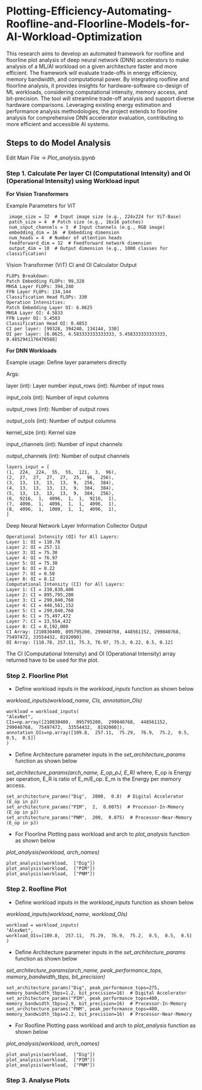 
# Plotting-Efficiency-Automating-Roofline-and-Floorline-Models-for-AI-Workload-Optimization

This research aims to develop an automated framework for roofline and floorline plot analysis of deep neural network (DNN) accelerators to make analysis of a ML/AI workload on a given architecture faster and more efficient. The framework will evaluate trade-offs in energy efficiency, memory bandwidth, and computational power. By integrating roofline and floorline analysis, it provides insights for hardware-software co-design of ML workloads, considering computational intensity, memory access, and bit-precision. The tool will streamline trade-off analysis and support diverse hardware comparisons. Leveraging existing energy estimation and performance analysis methodologies, the project extends to floorline analysis for comprehensive DNN accelerator evaluation, contributing to more efficient and accessible AI systems.

## Steps to do Model Analysis

Edit Main File -> *Plot_analysis.ipynb*

### Step 1. Calculate Per layer CI (Computational Intensity) and OI (Operational Intensity) using  Workload input

**For Vision Transformers**

Example Parameters for ViT

	 image_size = 32  # Input image size (e.g., 224x224 for ViT-Base)
	 patch_size = 4  # Patch size (e.g., 16x16 patches)
	 num_input_channels = 3  # Input channels (e.g., RGB image)
     embedding_dim = 16  # Embedding dimension
     num_heads = 4  # Number of attention heads
     feedforward_dim = 32  # Feedforward network dimension
     output_dim = 10  # Output dimension (e.g., 1000 classes for classification)

Vision Transformer (ViT) CI and OI Calculator Output
	 
	FLOPs Breakdown: 
	Patch Embedding FLOPs: 99,328 
	MHSA Layer FLOPs: 394,240 
	FFN Layer FLOPs: 134,144 
	Classification Head FLOPs: 330 
	Operation Intensities: 
	Patch Embedding Layer OI: 6.0625 
	MHSA Layer OI: 4.5833 
	FFN Layer OI: 5.4583 
	Classification Head OI: 0.4853 
	CI per layer: [99328, 394240, 134144, 330] 
	OI per layer: [6.0625, 4.583333333333333, 5.458333333333333, 0.4852941176470588]
	
**For DNN Workloads**

Example usage: Define layer parameters directly

Args:

layer (int): Layer number
input_rows (int): Number of input rows

input_cols (int): Number of input columns

output_rows (int): Number of output rows

output_cols (int): Number of output columns

kernel_size (int): Kernel size

input_channels (int): Number of input channels

output_channels (int): Number of output channels

	layers_input = [
	(1,  224,  224,  55,  55,  121,  3,  96),
	(2,  27,  27,  27,  27,  25,  96,  256),
	(3,  13,  13,  13,  13,  9,  256,  384),
	(4,  13,  13,  13,  13,  9,  384,  384),
	(5,  13,  13,  13,  13,  9,  384,  256),
	(6,  9216,  1,  4096,  1,  1,  9216,  1),
	(7,  4096,  1,  4096,  1,  1,  4096,  1),
	(8,  4096,  1,  1000,  1,  1,  4096,  1),
	]

Deep Neural Network Layer Information Collector Output

	Operational Intensity (OI) for All Layers: 
	Layer 1: OI = 110.78 
	Layer 2: OI = 257.11 
	Layer 3: OI = 75.30 
	Layer 4: OI = 76.97 
	Layer 5: OI = 75.30 
	Layer 6: OI = 0.22 
	Layer 7: OI = 0.50 
	Layer 8: OI = 0.12 
	Computational Intensity (CI) for All Layers: 
	Layer 1: CI = 210,830,400 
	Layer 2: CI = 895,795,200 
	Layer 3: CI = 299,040,768 
	Layer 4: CI = 448,561,152 
	Layer 5: CI = 299,040,768 
	Layer 6: CI = 75,497,472 
	Layer 7: CI = 33,554,432 
	Layer 8: CI = 8,192,000 
	CI Array: [210830400, 895795200, 299040768, 448561152, 299040768, 75497472, 33554432, 8192000] 
	OI Array: [110.78, 257.11, 75.3, 76.97, 75.3, 0.22, 0.5, 0.12]

The CI (Computational Intensity) and OI (Operational Intensity) array returned have to be used for the plot.

### Step 2. Floorline Plot

 - Define workload inputs in the *workload_inputs* function as shown below

*workload_inputs(workload_name, CIs, annotation_OIs)*

	workload = workload_inputs(
	"AlexNet",
	CIs=np.array([210830400,  895795200,  299040768,  448561152,  299040768,  75497472,  33554432,  8192000]),
	annotation_OIs=np.array([109.8,  257.11,  75.29,  76.9,  75.2,  0.5,  0.5,  0.5])
	)

 - Define Architecture parameter inputs in the *set_architecture_params*   function as shown below

*set_architecture_params(arch_name, E_op_pJ, E_R)*
where, E_op is Energy per operation, E_R is ratio of E_m/E_op.
E_m is the Energy per memory access.

	set_architecture_params("Dig",  2000,  0.8)  # Digital Accelerator (E_op in pJ)
	set_architecture_params("PIM",  2,  0.0075)  # Processor-In-Memory (E_op in pJ)
	set_architecture_params("PNM",  200,  0.075)  # Processor-Near-Memory (E_op in pJ)

 - For Floorline Plotting pass workload and arch to *plot_analysis*
   function as shown below

*plot_analysis(workload, arch_names)*

	plot_analysis(workload,  ["Dig"])
	plot_analysis(workload,  ["PIM"])
	plot_analysis(workload,  ["PNM"])

### Step 2. Roofline Plot

 - Define workload inputs in the *workload_inputs* function as shown below

*workload_inputs(workload_name, workload_OIs)*

	workload = workload_inputs(
	"AlexNet",
	workload_OIs=[109.8,  257.11,  75.29,  76.9,  75.2,  0.5,  0.5,  0.5]
	)
	

 - Define Architecture parameter inputs in the *set_architecture_params*   function as shown below

*set_architecture_params(arch_name, peak_performance_tops, memory_bandwidth_tbps, bit_precision)*

	set_architecture_params("Dig", peak_performance_tops=275, memory_bandwidth_tbps=1.2, bit_precision=16)  # Digital Accelerator
	set_architecture_params("PIM", peak_performance_tops=400, memory_bandwidth_tbps=2.9, bit_precision=16)  # Processor-In-Memory
	set_architecture_params("PNM", peak_performance_tops=400, memory_bandwidth_tbps=2.2, bit_precision=16)  # Processor-Near-Memory

 - For Roofline Plotting pass workload and arch to *plot_analysis*
   function as shown below

*plot_analysis(workload, arch_names)*

	plot_analysis(workload,  ["Dig"])
	plot_analysis(workload,  ["PIM"])
	plot_analysis(workload,  ["PNM"])

### Step 3. Analyse Plots

